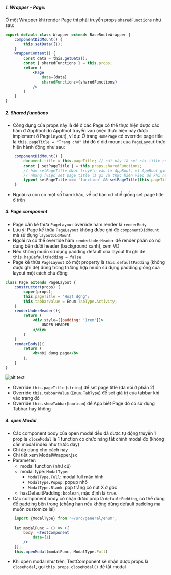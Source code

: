 ##### 1. Wrapper - Page:
Ở một Wrapper khi render Page thì phải truyền props `sharedFunctions` như sau:
```jsx
export default class Wrapper extends BaseRouteWrapper {
    componentDidMount() {
        this.setData({});
    }
    wrapperContent() {
        const data = this.getData();
        const { sharedFunctions } = this.props;
        return (
            <Page 
                data={data}
                sharedFunctions={sharedFunctions}
            />
        )
    }
}
```
##### 2. Shared functions
- Công dụng của props này là để ở các Page có thể thực hiện được các hàm ở AppRoot do AppRoot truyền vào (việc thực hiện này được implement ở PageLayout), ví dụ:
    Ở trang `HomePage` có override page title là `this.pageTitle = "Trang chủ"` khi đó ở did mount của `PageLayout` thực hiện hành động như sau:
```jsx
    componentDidMount() {
        document.title = this.pageTitle; // cái này là set cái title của trình duyệt thôi (ko cần quan tâm)
        const { setPageTitle } = this.props.sharedFunctions;
        // hàm setPageTitle được truyền vào từ AppRoot, vì AppRoot giữ pageTitle nên [việc set page title] là do AppRoot làm
        // nhưng [việc set page title là gì và thực hiện việc đó khi nào] thì do các Page quyết định 
        typeof setPageTitle === 'function' && setPageTitle(this.pageTitle); 
    }
```
- Ngoài ra còn có một số hàm khác, về cơ bản cơ chế giống set page title ở trên

##### 3. Page component
- Page cần kế thừa `PageLayout` override hàm render là `renderBody` 
- Lưu ý: Page kế thừa `PageLayout` không được ghi đè `componentDidMount` mà sử dụng `layoutDidMount`
- Ngoài ra có thể override hàm `renderUnderHeader` để render phần có nội dung bên dưới header (background xanh), xem VD
- Nếu không muốn sử dụng padding default của layout thì ghi đè `this.hasDefaultPadding = false`
- Page kế thừa `PageLayout` có một property là `this.defaultPadding` (không được ghi đè) dùng trong trường hợp muốn sử dụng padding giống của layout một cách chủ động 
```jsx
class Page extends PageLayout {
    constructor(props) {
        super(props);
        this.pageTitle = "Hoạt động";
        this.tabbarValue = Enum.TabType.Activity;
    }
    renderUnderHeader(){
        return (
            <div style={{padding: '1rem'}}>
                UNDER HEADER
            </div>
        )
    }
    renderBody(){
        return (
            <b>nội dung page</b>
        );
    }
}
```
![alt text](https://i.imgur.com/0RL3Tju.png)

- Override `this.pageTitle` (`string`) để set page title (đã nói ở phần 2)
- Override `this.tabbarValue` (`Enum.TabType`)  để set giá trị của tabbar khi vào trang đó
- Override `this.showTabbar`(`boolean`) để App biết Page đó có sử dụng Tabbar hay không


##### 4. open Modal
- Các component body của open modal đều đã được tự động truyền 1 prop là `closeModal` là 1 function có chức năng tắt chính modal đó (không cần modal index như trước đây)
- Chỉ áp dụng cho cách này
- Chi tiết xem ModalWrapper.jsx
- Parameter: 
    - modal function (như cũ)
    - modal type: `ModalType`:
        - `ModalType.Full`: modal full màn hình
        - `ModalType.Popup`: popup nhỏ
        - `ModalType.Blank`: pop trắng có nút X ở góc
    - hasDefaultPadding: `boolean`, mặc định là `true`.
- Các component body có nhận được prop là `defaultPadding`, có thể dùng để padding bên trong (chẳng hạn nếu không dùng default padding mà muốn customize lại)
```jsx
    import {ModalType} from '~/src/general/enum';
    
    let modalFunc = () => ({
        body: <TestComponent 
            data={1}
        />
    });
    this.openModal(modalFunc, ModalType.Full)
```
- Khi open modal như trên, TestComponent sẽ nhận được props là `closeModal`, gọi `this.props.closeModal()` để tắt modal 



